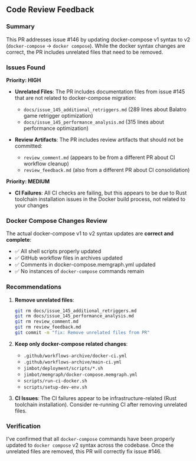 ## Code Review Feedback

### Summary
This PR addresses issue #146 by updating docker-compose v1 syntax to v2 (`docker-compose` → `docker compose`). While the docker syntax changes are correct, the PR includes unrelated files that need to be removed.

### Issues Found

**Priority: HIGH**
- **Unrelated Files**: The PR includes documentation files from issue #145 that are not related to docker-compose migration:
  - `docs/issue_145_additional_retriggers.md` (289 lines about Balatro game retrigger optimization)
  - `docs/issue_145_performance_analysis.md` (315 lines about performance optimization)
  
- **Review Artifacts**: The PR includes review artifacts that should not be committed:
  - `review_comment.md` (appears to be from a different PR about CI workflow cleanup)
  - `review_feedback.md` (also from a different PR about CI consolidation)

**Priority: MEDIUM**
- **CI Failures**: All CI checks are failing, but this appears to be due to Rust toolchain installation issues in the Docker build process, not related to your changes

### Docker Compose Changes Review
The actual docker-compose v1 to v2 syntax updates are **correct and complete**:
- ✅ All shell scripts properly updated
- ✅ GitHub workflow files in archives updated
- ✅ Comments in docker-compose.memgraph.yml updated
- ✅ No instances of `docker-compose` commands remain

### Recommendations
1. **Remove unrelated files**:
   ```bash
   git rm docs/issue_145_additional_retriggers.md
   git rm docs/issue_145_performance_analysis.md
   git rm review_comment.md
   git rm review_feedback.md
   git commit -m "fix: Remove unrelated files from PR"
   ```

2. **Keep only docker-compose related changes**:
   - `.github/workflows-archive/docker-ci.yml`
   - `.github/workflows-archive/main-ci.yml`
   - `jimbot/deployment/scripts/*.sh`
   - `jimbot/memgraph/docker-compose.memgraph.yml`
   - `scripts/run-ci-docker.sh`
   - `scripts/setup-dev-env.sh`

3. **CI Issues**: The CI failures appear to be infrastructure-related (Rust toolchain installation). Consider re-running CI after removing unrelated files.

### Verification
I've confirmed that all `docker-compose` commands have been properly updated to `docker compose` v2 syntax across the codebase. Once the unrelated files are removed, this PR will correctly fix issue #146.
